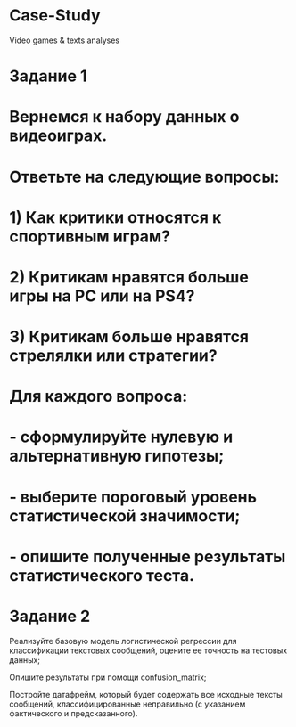 # Case-Study
Video games &amp; texts analyses

# Задание 1

# Вернемся к набору данных о видеоиграх.

# Ответьте на следующие вопросы:

# 1) Как критики относятся к спортивным играм?

# 2) Критикам нравятся больше игры на PC или на PS4?

# 3) Критикам больше нравятся стрелялки или стратегии?


# Для каждого вопроса:

# - сформулируйте нулевую и альтернативную гипотезы;

# - выберите пороговый уровень статистической значимости;

# - опишите полученные результаты статистического теста.



# Задание 2

Реализуйте базовую модель логистической регрессии для классификации текстовых сообщений, оцените ее точность на тестовых данных;

Опишите результаты при помощи confusion_matrix;

Постройте датафрейм, который будет содержать все исходные тексты сообщений, классифицированные неправильно (с указанием фактического и предсказанного).
